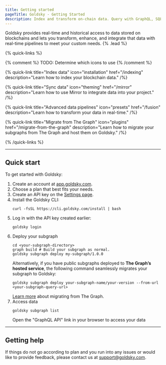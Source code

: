 ```yaml
---
title: Getting started
pageTitle: Goldsky - Getting Started
description: Index and transform on-chain data. Query with GraphQL, SQL, and more.
---
```


Goldsky provides real-time and historical access to data stored on blockchains and lets you transform, enhance, and integrate that data with real-time pipelines to meet your custom needs. {% .lead %}

{% quick-links %}

{% comment %}
TODO: Determine which icons to use
{% /comment %}

{% quick-link title="Index data" icon="installation" href="/indexing" description="Learn how to index your blockchain data." /%}

{% quick-link title="Sync data" icon="theming" href="/mirror" description="Learn how to use Mirror to integrate data into your project." /%}

{% quick-link title="Advanced data pipelines" icon="presets" href="/fusion" description="Learn how to transform your data in real-time." /%}

{% quick-link title="Migrate from The Graph" icon="plugins" href="/migrate-from-the-graph" description="Learn how to migrate your subgraphs from The Graph and host them on Goldsky." /%}

{% /quick-links %}

---

## Quick start

To get started with Goldsky:

1. Create an account at [app.goldsky.com](https://app.goldsky.com "target=hello").
1. Choose a plan that best fits your needs.
1. Create an API key on the [Settings page](https://app.goldsky.com/dashboard/settings).
1. Install the Goldsky CLI:
   ```shell
   curl -fsSL https://cli.goldsky.com/install | bash
   ```
1. Log in with the API key created earlier:
   ```shell
   goldsky login
   ```
1. Deploy your subgraph
   ```shell
   cd <your-subgraph-directory>
   graph build # Build your subgraph as normal.
   goldsky subgraph deploy my-subgraph/1.0.0
   ```
   Alternatively, if you have public subgraphs deployed to **The Graph’s hosted service**, the following command seamlessly migrates your subgraph to Goldsky:
   ```shell
   goldsky subgraph deploy your-subgraph-name/your-version --from-url <your-subgraph-query-url>
   ```
   [Learn more](/migrate-from-the-graph) about migrating from The Graph.
1. Access data
   ```shell
   goldsky subgraph list
   ```
   Open the "GraphQL API" link in your browser to access your data

---

## Getting help

If things do not go according to plan and you run into any issues or would like to provide feedback, please contact us at [support@goldsky.com](mailto:support@goldsky.com).
